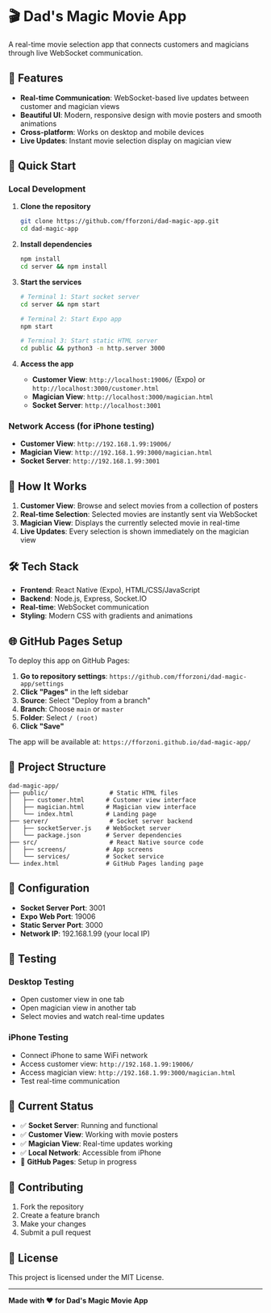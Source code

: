 # 🎬 Dad's Magic Movie App

A real-time movie selection app that connects customers and magicians through live WebSocket communication.

## 🌟 Features

- **Real-time Communication**: WebSocket-based live updates between customer and magician views
- **Beautiful UI**: Modern, responsive design with movie posters and smooth animations
- **Cross-platform**: Works on desktop and mobile devices
- **Live Updates**: Instant movie selection display on magician view

## 🚀 Quick Start

### Local Development

1. **Clone the repository**
   ```bash
   git clone https://github.com/fforzoni/dad-magic-app.git
   cd dad-magic-app
   ```

2. **Install dependencies**
   ```bash
   npm install
   cd server && npm install
   ```

3. **Start the services**
   ```bash
   # Terminal 1: Start socket server
   cd server && npm start
   
   # Terminal 2: Start Expo app
   npm start
   
   # Terminal 3: Start static HTML server
   cd public && python3 -m http.server 3000
   ```

4. **Access the app**
   - **Customer View**: `http://localhost:19006/` (Expo) or `http://localhost:3000/customer.html`
   - **Magician View**: `http://localhost:3000/magician.html`
   - **Socket Server**: `http://localhost:3001`

### Network Access (for iPhone testing)

- **Customer View**: `http://192.168.1.99:19006/`
- **Magician View**: `http://192.168.1.99:3000/magician.html`
- **Socket Server**: `http://192.168.1.99:3001`

## 📱 How It Works

1. **Customer View**: Browse and select movies from a collection of posters
2. **Real-time Selection**: Selected movies are instantly sent via WebSocket
3. **Magician View**: Displays the currently selected movie in real-time
4. **Live Updates**: Every selection is shown immediately on the magician view

## 🛠️ Tech Stack

- **Frontend**: React Native (Expo), HTML/CSS/JavaScript
- **Backend**: Node.js, Express, Socket.IO
- **Real-time**: WebSocket communication
- **Styling**: Modern CSS with gradients and animations

## 🌐 GitHub Pages Setup

To deploy this app on GitHub Pages:

1. **Go to repository settings**: `https://github.com/fforzoni/dad-magic-app/settings`
2. **Click "Pages"** in the left sidebar
3. **Source**: Select "Deploy from a branch"
4. **Branch**: Choose `main` or `master`
5. **Folder**: Select `/ (root)`
6. **Click "Save"**

The app will be available at: `https://fforzoni.github.io/dad-magic-app/`

## 📁 Project Structure

```
dad-magic-app/
├── public/                 # Static HTML files
│   ├── customer.html      # Customer view interface
│   ├── magician.html      # Magician view interface
│   └── index.html         # Landing page
├── server/                 # Socket server backend
│   ├── socketServer.js    # WebSocket server
│   └── package.json       # Server dependencies
├── src/                    # React Native source code
│   ├── screens/           # App screens
│   └── services/          # Socket service
└── index.html             # GitHub Pages landing page
```

## 🔧 Configuration

- **Socket Server Port**: 3001
- **Expo Web Port**: 19006
- **Static Server Port**: 3000
- **Network IP**: 192.168.1.99 (your local IP)

## 📱 Testing

### Desktop Testing
- Open customer view in one tab
- Open magician view in another tab
- Select movies and watch real-time updates

### iPhone Testing
- Connect iPhone to same WiFi network
- Access customer view: `http://192.168.1.99:19006/`
- Access magician view: `http://192.168.1.99:3000/magician.html`
- Test real-time communication

## 🎯 Current Status

- ✅ **Socket Server**: Running and functional
- ✅ **Customer View**: Working with movie posters
- ✅ **Magician View**: Real-time updates working
- ✅ **Local Network**: Accessible from iPhone
- 🚧 **GitHub Pages**: Setup in progress

## 🤝 Contributing

1. Fork the repository
2. Create a feature branch
3. Make your changes
4. Submit a pull request

## 📄 License

This project is licensed under the MIT License.

---

**Made with ❤️ for Dad's Magic Movie App**

